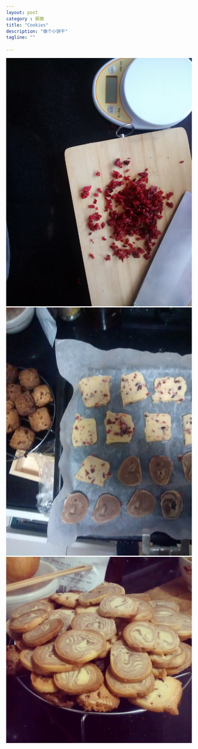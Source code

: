 ```yaml
---
layout: post
category : 厨房
title: "Cookies"
description: "做个小饼干"
tagline: ""

---
```





![蔓越莓饼干](/images/Cookie1.jpg)
![云石曲奇](/images/Cookie2.jpg)
![Cookies](/images/Cookie3.jpg)
